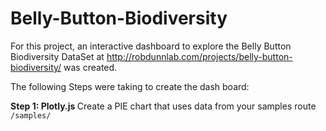 # Belly-Button-Biodiversity
For this project, an interactive dashboard to explore the Belly Button Biodiversity DataSet at http://robdunnlab.com/projects/belly-button-biodiversity/ was created. 

The following Steps were taking to create the dash board:

<strong> Step 1: Plotly.js </strong>
Create a PIE chart that uses data from your samples route <code> /samples/<samples> </code>
